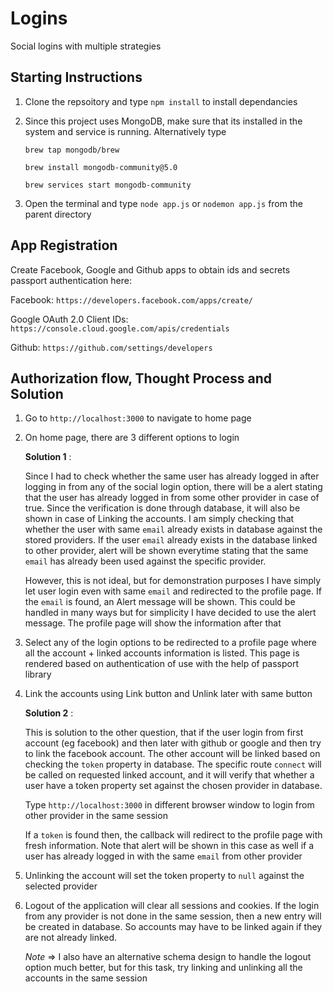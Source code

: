 # Logins
Social logins with multiple strategies

## Starting Instructions

1. Clone the repsoitory and type `npm install` to install dependancies

2. Since this project uses MongoDB, make sure that its installed in the system and service is running. Alternatively type
   
   ```shell
   brew tap mongodb/brew

   brew install mongodb-community@5.0

   brew services start mongodb-community
   ```

3. Open the terminal and type `node app.js` or `nodemon app.js` from the parent directory


## App Registration
   Create Facebook, Google and Github apps to obtain ids and secrets passport authentication here:
   
   Facebook: `https://developers.facebook.com/apps/create/`

   Google OAuth 2.0 Client IDs: `https://console.cloud.google.com/apis/credentials`

   Github: `https://github.com/settings/developers`

## Authorization flow, Thought Process and Solution

1. Go to `http://localhost:3000` to navigate to home page
   
2. On home page, there are 3 different options to login

    **Solution 1** : 
    
    Since I had to check whether the same user has already logged in after logging in from any of the social login option, there will be a alert stating that the user has already logged in from some other provider in case of true. Since the verification is done through database, it will also be shown in case of Linking the accounts. I am simply checking that whether the user with same `email` already exists in database against the stored providers. If the user `email` already exists in the database linked to other provider, alert will be shown everytime stating that the same `email` has already been used against the specific provider.

    However, this is not ideal, but for demonstration purposes I have simply let user login even with same `email` and redirected to the profile page. If the `email` is found, an Alert message will be shown. This could be handled in many ways but for simplicity I have decided to use the alert message. The profile page will show the information after that
    

3. Select any of the login options to be redirected to a profile page where all the account + linked accounts information is listed. This page is rendered based on authentication of use
   with the help of passport library
   
4. Link the accounts using Link button and Unlink later with same button
   
   **Solution 2** :
   

   This is solution to the other question, that if the user login from first account (eg facebook) and then later with github or google and then try to link the facebook account. The other account will be linked based on checking the `token` property in database. The specific route `connect` will be called on requested linked account, and it will verify that whether a user have a token property set against the chosen provider in database. 
   
   Type `http://localhost:3000` in different browser window to login from other provider in the same session

   If a `token` is found then, the callback will redirect to the profile page with fresh information. Note that alert will be shown in this case as well if a user has already logged in with the same `email` from other provider

5. Unlinking the account will set the token property to `null` against the selected provider
   
6. Logout of the application will clear all sessions and cookies. If the login from any provider is not done in the same session, then a new entry will be created in database. So accounts may 
   have to be linked again if they are not already linked.

   *Note* => I also have an alternative schema design to handle the logout option much better, but for this task, try linking and unlinking all the accounts in the same session



